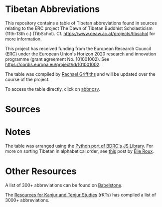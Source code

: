 # Tibetan Abbreviations
This repository contains a table of Tibetan abbreviations found in sources relating to the ERC project The Dawn of Tibetan Buddhist Scholasticism (11th-13th c.) (TibSchol). Cf. https://www.oeaw.ac.at/projects/tibschol for more information. 

This project has received funding from the European Research Council (ERC) under the European Union's Horizon 2020 research and innovation programme (grant agreement No. 101001002). See https://cordis.europa.eu/project/id/101001002.

The table was compiled by [Rachael Griffiths](https://github.com/rgriffiths1) and will be updated over the course of the project. 

To access the table directly, click on [abbr.csv](https://github.com/ERC-TibSchol/abbreviations/blob/master/abbr.csv). 

# Sources

# Notes
The table was arranged using the [Python port of BDRC's JS Library](https://github.com/Esukhia/tibetan-sort-python). For more on sorting Tibetan in alphabetical order, see [this](https://www.bdrc.io/blog/2022/03/30/sorting-out-tibetan-alphabetical-order/?lang=bo) post by [Élie Roux](https://github.com/eroux). 

# Other Resources
A list of 300+ abbreviations can be found on [Babelstone](https://www.babelstone.co.uk/Tibetan/Contractions.html).

The [Resources for Kanjur and Tenjur Studies](http://www.rkts.org/abb/index.php) (rKTs) has compiled a list of 3000+ abbreviations.
